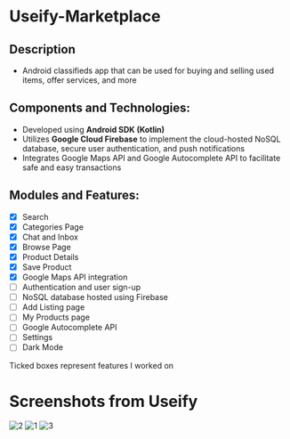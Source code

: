 # Useify-Marketplace

## Description
- Android classifieds app that can be used for buying and selling used items, offer services, and more

## Components and Technologies:
- Developed using **Android SDK (Kotlin)**
- Utilizes **Google Cloud Firebase** to implement the cloud-hosted NoSQL database, secure user authentication, and push notifications
- Integrates Google Maps API and Google Autocomplete API to facilitate safe and easy transactions

## Modules and Features:
- [x] Search
- [x] Categories Page
- [x] Chat and Inbox
- [x] Browse Page
- [x] Product Details
- [x] Save Product
- [x] Google Maps API integration
- [ ] Authentication and user sign-up
- [ ] NoSQL database hosted using Firebase
- [ ] Add Listing page
- [ ] My Products page
- [ ] Google Autocomplete API
- [ ] Settings
- [ ] Dark Mode

Ticked boxes represent features I worked on

# Screenshots from Useify  
![2](https://user-images.githubusercontent.com/49981853/219847722-d496b0ea-1de9-4ee3-8149-b186231ef523.png)
![1](https://user-images.githubusercontent.com/49981853/219847724-abd2fba9-6151-43a0-b60e-8002eede84d7.png)
![3](https://user-images.githubusercontent.com/49981853/219847725-7e9d7c7c-9550-4853-affc-83de979d371b.png)
